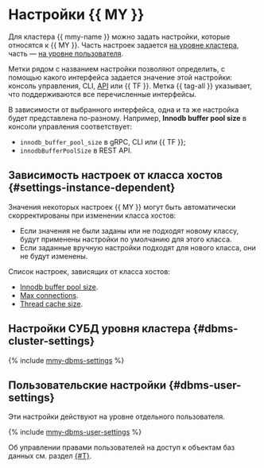 # Настройки {{ MY }}

Для кластера {{ mmy-name }} можно задать настройки, которые относятся к {{ MY }}. Часть настроек задается [на уровне кластера](#dbms-cluster-settings), часть — [на уровне пользователя](#dbms-user-settings).

Метки рядом с названием настройки позволяют определить, с помощью какого интерфейса задается значение этой настройки: консоль управления, CLI, [API](../../glossary/rest-api.md) или {{ TF }}. Метка {{ tag-all }} указывает, что поддерживаются все перечисленные интерфейсы.

В зависимости от выбранного интерфейса, одна и та же настройка будет представлена по-разному. Например, **Innodb buffer pool size** в консоли управления соответствует:
- `innodb_buffer_pool_size` в gRPC, CLI или {{ TF }};
- `innodbBufferPoolSize` в REST API.

## Зависимость настроек от класса хостов {#settings-instance-dependent}

Значения некоторых настроек {{ MY }} могут быть автоматически скорректированы при изменении класса хостов:

- Если значения не были заданы или не подходят новому классу, будут применены настройки по умолчанию для этого класса.
- Если заданные вручную настройки подходят для нового класса, они не будут изменены.

Список настроек, зависящих от класса хостов:

- [Innodb buffer pool size](#setting-buffer-pool-size).
- [Max connections](#setting-max-connections).
- [Thread cache size](#setting-thread-cache-size).

## Настройки СУБД уровня кластера {#dbms-cluster-settings}

{% include [mmy-dbms-settings](../../_includes/mdb/mmy-dbms-settings.md) %}

## Пользовательские настройки {#dbms-user-settings}

Эти настройки действуют на уровне отдельного пользователя.

{% include [mmy-dbms-user-settings](../../_includes/mdb/mmy-dbms-user-settings.md) %}

Об управлении правами пользователей на доступ к объектам баз данных см. раздел [{#T}](user-rights.md).
